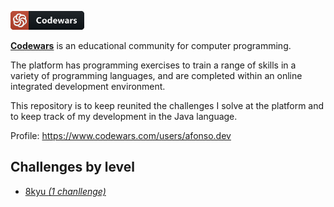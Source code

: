 ![Codewars](/resources/codewars.png "Codewars - Achieve mastery through challenge")

**[Codewars](https://www.codewars.com/)** is an educational community for computer programming.

The platform has programming exercises to train a range of skills in a variety of programming languages, and are completed within an online integrated development environment.

This repository is to keep reunited the challenges I solve at the platform and to keep track of my development in the Java language.

Profile: https://www.codewars.com/users/afonso.dev

## Challenges by level

* [8kyu _(1 chanllenge)_](/kyu8.md)
